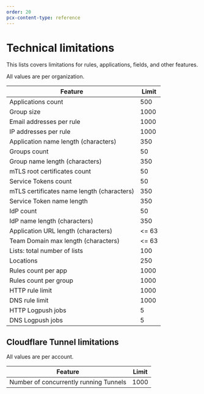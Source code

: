 ```yaml
---
order: 20
pcx-content-type: reference
---
```


# Technical limitations

This lists covers limitations for rules, applications, fields, and other features. 

All values are per organization.

<TableWrap>

| Feature | Limit |
| ------- | ----- | 
| Applications count | 500 |
| Group size | 1000 | 
| Email addresses per rule | 1000 |
| IP addresses per rule | 1000 |
| Application name length (characters) | 350 |
| Groups count | 50 |
| Group name length (characters) | 350 |
| mTLS root certificates count | 50 |
| Service Tokens count | 50 |
| mTLS certificates name length (characters) | 350 |
| Service Token name length | 350 |
| IdP count | 50 |
| IdP name length (characters) | 350 |
| Application URL length (characters) | <= 63 |
| Team Domain max length (characters) | <= 63 |
| Lists: total number of lists | 100 |
| Locations | 250 |
| Rules count per app | 1000 |
| Rules count per group | 1000 |
| HTTP rule limit | 1000 |
| DNS rule limit | 1000 |
| HTTP Logpush jobs | 5 |
| DNS Logpush jobs | 5 |

</TableWrap>

## Cloudflare Tunnel limitations

All values are per account.

<TableWrap>

| Feature | Limit |
| ------- | ----- | 
| Number of concurrently running Tunnels | 1000 |

</TableWrap>


